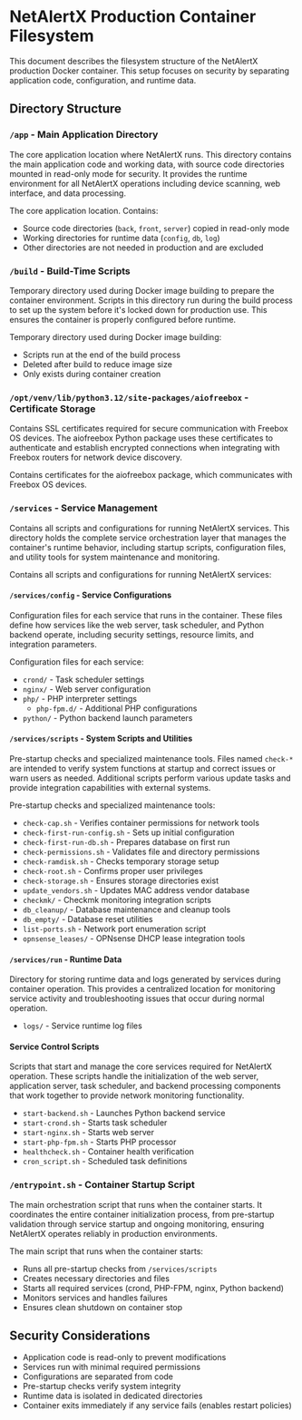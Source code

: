 
# NetAlertX Production Container Filesystem

This document describes the filesystem structure of the NetAlertX production Docker container. This setup focuses on security by separating application code, configuration, and runtime data.

## Directory Structure

### `/app` - Main Application Directory
The core application location where NetAlertX runs. This directory contains the main application code and working data, with source code directories mounted in read-only mode for security. It provides the runtime environment for all NetAlertX operations including device scanning, web interface, and data processing.

The core application location. Contains:
- Source code directories (`back`, `front`, `server`) copied in read-only mode
- Working directories for runtime data (`config`, `db`, `log`)
- Other directories are not needed in production and are excluded

### `/build` - Build-Time Scripts
Temporary directory used during Docker image building to prepare the container environment. Scripts in this directory run during the build process to set up the system before it's locked down for production use. This ensures the container is properly configured before runtime.

Temporary directory used during Docker image building:
- Scripts run at the end of the build process
- Deleted after build to reduce image size
- Only exists during container creation

### `/opt/venv/lib/python3.12/site-packages/aiofreebox` - Certificate Storage
Contains SSL certificates required for secure communication with Freebox OS devices. The aiofreebox Python package uses these certificates to authenticate and establish encrypted connections when integrating with Freebox routers for network device discovery.

Contains certificates for the aiofreebox package, which communicates with Freebox OS devices.

### `/services` - Service Management
Contains all scripts and configurations for running NetAlertX services. This directory holds the complete service orchestration layer that manages the container's runtime behavior, including startup scripts, configuration files, and utility tools for system maintenance and monitoring.

Contains all scripts and configurations for running NetAlertX services:

#### `/services/config` - Service Configurations
Configuration files for each service that runs in the container. These files define how services like the web server, task scheduler, and Python backend operate, including security settings, resource limits, and integration parameters.

Configuration files for each service:
- `crond/` - Task scheduler settings
- `nginx/` - Web server configuration
- `php/` - PHP interpreter settings
  - `php-fpm.d/` - Additional PHP configurations
- `python/` - Python backend launch parameters

#### `/services/scripts` - System Scripts and Utilities
Pre-startup checks and specialized maintenance tools. Files named `check-*` are intended to verify system functions at startup and correct issues or warn users as needed. Additional scripts perform various update tasks and provide integration capabilities with external systems.

Pre-startup checks and specialized maintenance tools:
- `check-cap.sh` - Verifies container permissions for network tools
- `check-first-run-config.sh` - Sets up initial configuration
- `check-first-run-db.sh` - Prepares database on first run
- `check-permissions.sh` - Validates file and directory permissions
- `check-ramdisk.sh` - Checks temporary storage setup
- `check-root.sh` - Confirms proper user privileges
- `check-storage.sh` - Ensures storage directories exist
- `update_vendors.sh` - Updates MAC address vendor database
- `checkmk/` - Checkmk monitoring integration scripts
- `db_cleanup/` - Database maintenance and cleanup tools
- `db_empty/` - Database reset utilities
- `list-ports.sh` - Network port enumeration script
- `opnsense_leases/` - OPNsense DHCP lease integration tools

#### `/services/run` - Runtime Data
Directory for storing runtime data and logs generated by services during container operation. This provides a centralized location for monitoring service activity and troubleshooting issues that occur during normal operation.

- `logs/` - Service runtime log files

#### Service Control Scripts
Scripts that start and manage the core services required for NetAlertX operation. These scripts handle the initialization of the web server, application server, task scheduler, and backend processing components that work together to provide network monitoring functionality.

- `start-backend.sh` - Launches Python backend service
- `start-crond.sh` - Starts task scheduler
- `start-nginx.sh` - Starts web server
- `start-php-fpm.sh` - Starts PHP processor
- `healthcheck.sh` - Container health verification
- `cron_script.sh` - Scheduled task definitions

### `/entrypoint.sh` - Container Startup Script
The main orchestration script that runs when the container starts. It coordinates the entire container initialization process, from pre-startup validation through service startup and ongoing monitoring, ensuring NetAlertX operates reliably in production environments.

The main script that runs when the container starts:
- Runs all pre-startup checks from `/services/scripts`
- Creates necessary directories and files
- Starts all required services (crond, PHP-FPM, nginx, Python backend)
- Monitors services and handles failures
- Ensures clean shutdown on container stop

## Security Considerations

- Application code is read-only to prevent modifications
- Services run with minimal required permissions
- Configurations are separated from code
- Pre-startup checks verify system integrity
- Runtime data is isolated in dedicated directories
- Container exits immediately if any service fails (enables restart policies)
